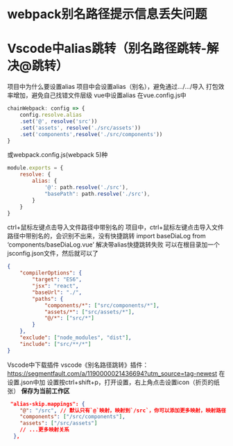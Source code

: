 # webpack别名路径提示信息丢失问题

# Vscode中alias跳转（别名路径跳转-解决@跳转）

项目中为什么要设置alias
项目中会设置alias（别名），避免通过…/…/导入
打包效率增加，避免自己找错文件层级
vue中设置alias
在vue.config.js中
```javascript
chainWebpack: config => {
	config.resolve.alias
	.set('@', resolve('src'))
	.set('assets', resolve('./src/assets'))
	.set('components',resolve('./src/components'))
}
```
或webpack.config.js(webpack 5)种
```javascript
module.exports = {
    resolve: {
        alias: {
            '@': path.resolve('./src'),
            "basePath": path.resolve('./src'),
        }
    }
}
```

ctrl+鼠标左键点击导入文件路径中带别名的
项目中，ctrl+鼠标左键点击导入文件路径中带别名的，会识别不出来，没有快捷跳转
import baseDiaLog from ‘components/baseDiaLog.vue’
解决带alias快捷跳转失败
可以在根目录加一个jsconfig.json文件，然后就可以了
```json
{
    "compilerOptions": {
        "target": "ES6",
        "jsx": "react",
        "baseUrl": "./",
        "paths": {
            "components/*": ["src/components/*"],
            "assets/*": ["src/assets/*"],
            "@/*": ["src/*"]
        }
    },
    "exclude": ["node_modules", "dist"],
    "include": ["src/**/*"]
}
```

Vscode中下载插件
vscode《别名路径跳转》插件：https://segmentfault.com/a/1190000021436694?utm_source=tag-newest
在设置.json中加
设置按ctrl+shift+p，打开设置，右上角点击设置icon（折页的纸张）
**保存为当前工作区**
```json
 "alias-skip.mappings": {
    "@": "/src", // 默认只有`@`映射，映射到`/src`，你可以添加更多映射，映射路径必须以`/`开头
    "components": ["/src/components"],
    "assets": ["/src/assets"]
    // ...更多映射关系
  },
```
